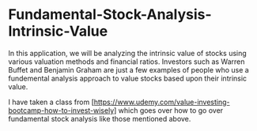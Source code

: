 # Fundamental-Stock-Analysis-Intrinsic-Value
In this application, we will be analyzing the intrinsic value of stocks using various valuation methods and financial ratios. Investors such as Warren Buffet and Benjamin Graham are just a few examples of people who use a fundemental analysis approach to value stocks based upon their intrinsic value.

I have taken a class from [https://www.udemy.com/value-investing-bootcamp-how-to-invest-wisely] which goes over how to go over fundamental stock analysis like those mentioned above. 
